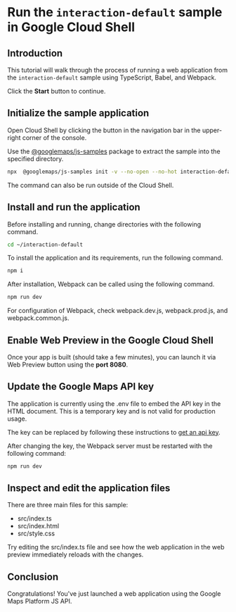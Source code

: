 # Run the `interaction-default` sample in Google Cloud Shell

<walkthrough-tutorial-duration duration="10"/>

## Introduction

This tutorial will walk through the process of running a web application from
the `interaction-default` sample using TypeScript, Babel, and Webpack.

Click the **Start** button to continue.

## Initialize the sample application

Open Cloud Shell by clicking the
<walkthrough-cloud-shell-icon></walkthrough-cloud-shell-icon> button in the
navigation bar in the upper-right corner of the console.

Use the [@googlemaps/js-samples](https://www.npmjs.com/package/@googlemaps/js-samples) package to 
extract the sample into the specified directory.

```bash
npx  @googlemaps/js-samples init -v --no-open --no-hot interaction-default ~/interaction-default
```

The command can also be run outside of the Cloud Shell.

## Install and run the application

Before installing and running, change directories with the following command.

```bash
cd ~/interaction-default
```

To install the application and its requirements, run the following command.

```bash
npm i
```

After installation, Webpack can be called using the following command.

```bash
npm run dev
```

For configuration of Webpack, check
<walkthrough-editor-open-file filePath="interaction-default/webpack.dev.js">webpack.dev.js</walkthrough-editor-open-file>,
<walkthrough-editor-open-file filePath="interaction-default/webpack.prod.js">webpack.prod.js</walkthrough-editor-open-file>,
and
<walkthrough-editor-open-file filePath="interaction-default/webpack.common.js">webpack.common.js</walkthrough-editor-open-file>.

## Enable Web Preview in the Google Cloud Shell

Once your app is built (should take a few minutes), you can launch it via
<walkthrough-spotlight-pointer target="cloudshell" spotlightId="devshell-web-preview-button">Web
Preview button</walkthrough-spotlight-pointer> using the **port 8080**.

## Update the Google Maps API key

The application is currently using the
<walkthrough-editor-open-file filePath="interaction-default/.env">.env</walkthrough-editor-open-file>
file to embed the API key in the HTML document. This is a temporary key and is
not valid for production usage.

The key can be replaced by following these instructions to
[get an api key](https://developers.google.com/maps/documentation/javascript/get-api-key).

After changing the key, the Webpack server must be restarted with the following
command:

```bash
npm run dev
```

## Inspect and edit the application files

There are three main files for this sample:

*   <walkthrough-editor-open-file filePath="interaction-default/src/index.ts">src/index.ts</walkthrough-editor-open-file>
*   <walkthrough-editor-open-file filePath="interaction-default/src/index.html">src/index.html</walkthrough-editor-open-file>
*   <walkthrough-editor-open-file filePath="interaction-default/src/style.css">src/style.css</walkthrough-editor-open-file>

Try editing the <walkthrough-editor-open-file filePath="interaction-default/src/index.ts">src/index.ts</walkthrough-editor-open-file> file and see how the web application in the web preview immediately reloads with the changes.

## Conclusion

<walkthrough-conclusion-trophy></walkthrough-conclusion-trophy>

Congratulations! You've just launched a web application using the Google Maps
Platform JS API.
